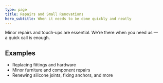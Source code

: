 ```yaml
---
type: page
title: Repairs and Small Renovations
hero_subtitle: When it needs to be done quickly and neatly
---
```


Minor repairs and touch-ups are essential. We’re there when you need us — a quick call is enough.

## Examples

- Replacing fittings and hardware
- Minor furniture and component repairs
- Renewing silicone joints, fixing anchors, and more
